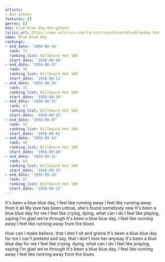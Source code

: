 ```yaml
---
artists:
- Don Gibson
features: []
genres: []
key: blue-blue-day-don-gibson
lyrics_url: https://www.azlyrics.com/lyrics/royorbison/blueblueday.html
name: Blue Blue Day
rankings:
- end_date: '1958-08-10'
  rank: 32
  ranking_list: Billboard Hot 100
  start_date: '1958-08-04'
- end_date: '1958-08-17'
  rank: 36
  ranking_list: Billboard Hot 100
  start_date: '1958-08-11'
- end_date: '1958-08-24'
  rank: 35
  ranking_list: Billboard Hot 100
  start_date: '1958-08-18'
- end_date: '1958-08-31'
  rank: 43
  ranking_list: Billboard Hot 100
  start_date: '1958-08-25'
- end_date: '1958-09-07'
  rank: 52
  ranking_list: Billboard Hot 100
  start_date: '1958-09-01'
- end_date: '1958-09-14'
  rank: 49
  ranking_list: Billboard Hot 100
  start_date: '1958-09-08'
- end_date: '1958-09-21'
  rank: 64
  ranking_list: Billboard Hot 100
  start_date: '1958-09-15'
- end_date: '1958-09-28'
  rank: 87
  ranking_list: Billboard Hot 100
  start_date: '1958-09-22'
---
```


It's been a blue blue day, I feel like running away 
I feel like running away from it all 
My love has been untrue, she's found somebody new 
It's been a blue blue day for me 
I feel like crying, dying, what can I do 
I feel like playing, saying I'm glad we're through 
It's been a blue blue day, I feel like running away 
I feel like running away from the blues 

How can I make believe, that I don't sit and grieve 
It's been a blue blue day for me 
I can't pretend and say, that I don't love her anyway 
It's been a blue blue day for me 
I feel like crying, dying, what can I do 
I feel like praying, saying I'm glad we're through 
It's been a blue blue day, I feel like running away 
I feel like running away from the blues



